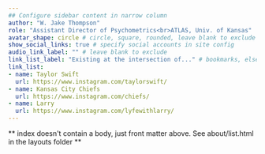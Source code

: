 ```yaml
---
## Configure sidebar content in narrow column
author: "W. Jake Thompson"
role: "Assistant Director of Psychometrics<br>ATLAS, Univ. of Kansas"
avatar_shape: circle # circle, square, rounded, leave blank to exclude
show_social_links: true # specify social accounts in site config
audio_link_label: "" # leave blank to exclude
link_list_label: "Existing at the intersection of..." # bookmarks, elsewhere, etc.
link_list:
- name: Taylor Swift
  url: https://www.instagram.com/taylorswift/
- name: Kansas City Chiefs
  url: https://www.instagram.com/chiefs/
- name: Larry
  url: https://www.instagram.com/lyfewithlarry/
---
```


** index doesn't contain a body, just front matter above.
See about/list.html in the layouts folder **
